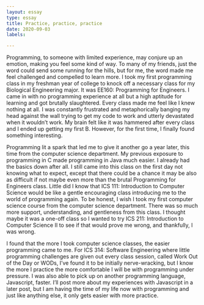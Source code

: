```yaml
---
layout: essay
type: essay
title: Practice, practice, practice
date: 2020-09-03
labels:

---
```

Programming, to someone with limited experience, may conjure up an emotion, making you feel some kind of way. To many of my friends, just the word could send some running for the hills, but for me, the word made me feel challenged and compelled to learn more. I took my first programming class in my freshman year of college to knock off a necessary class for my Biological Engineering major. It was EE160: Programming for Engineers. I came in with no programming experience at all but a high aptitude for learning and got brutally slaughtered. Every class made me feel like I knew nothing at all. I was constantly frustrated and metaphorically banging my head against the wall trying to get my code to work and utterly devastated when it wouldn’t work. My brain felt like it was hammered after every class and I ended up getting my first B. However, for the first time, I finally found something interesting. 

Programming lit a spark that led me to give it another go a year later, this time from the computer science department. My previous exposure to programming in C made programming in Java much easier. I already had the basics down after all. I still came into this class on the first day not knowing what to expect, except that there could be a chance it may be also as difficult if not maybe even more than the brutal Programming for Engineers class. Little did I know that ICS 111: Introduction to Computer Science would be like a gentle encouraging class introducing me to the world of programming again. To be honest, I wish I took my first computer science course from the computer science department. There was so much more support, understanding, and gentleness from this class. I thought maybe it was a one-off class so I wanted to try ICS 211: Introduction to Computer Science II to see if that would prove me wrong, and thankfully, I was wrong. 

I found that the more I took computer science classes, the easier programming came to me. For ICS 314: Software Engineering where little programming challenges are given out every class session, called Work Out of the Day or WODs, I’ve found it to be initially nerve-wracking, but I know the more I practice the more comfortable I will be with programming under pressure. I was also able to pick up on another programming language, Javascript, faster. I’ll post more about my experiences with Javascript in a later post, but I am having the time of my life now with programming and just like anything else, it only gets easier with more practice.
